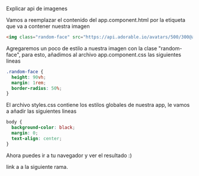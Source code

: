 Explicar api de imagenes

Vamos a reemplazar el contenido del app.component.html por la etiqueta que va a contener nuestra imagen
```html
<img class="random-face" src="https://api.adorable.io/avatars/500/300@adorable.io.png">
```

Agregaremos un poco de estilo a nuestra imagen con la clase "random-face", para esto, añadimos al archivo app.component.css las siguientes lineas
```css
.random-face {
  height: 90vh;
  margin: 1rem;
  border-radius: 50%;
}
```

El archivo styles.css contiene los estilos globales de nuestra app, le vamos a añadir las siguientes lineas 
```css
body {
  background-color: black;
  margin: 0;
  text-align: center;
}
```

Ahora puedes ir a tu navegador y ver el resultado :)

link a a la siguiente rama.


